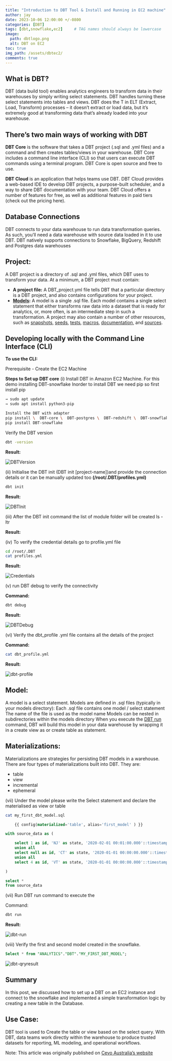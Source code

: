 ```yaml
---
title: "Introduction to DBT Tool & Install and Running in EC2 machine"
author: jay
date: 2023-10-06 12:00:00 +/-0800
categories: [DBT]
tags: [dbt,snowflake,ec2]     # TAG names should always be lowercase
image:
  path: dbtlogo.png
  alt: DBT on EC2
toc: true
img_path: /assets/dbtec2/
comments: true
---
```


## What is DBT?

DBT  (data build tool) enables analytics engineers to transform data in their warehouses by simply writing select statements. DBT handles turning these select statements into tables and views.
DBT does the T in ELT (Extract, Load, Transform) processes – it doesn’t extract or load data, but it’s extremely good at transforming data that’s already loaded into your warehouse.

## There’s two main ways of working with DBT

**DBT Core** is the software that takes a DBT project (.sql and .yml files) and a command and then creates tables/views in your warehouse. DBT Core includes a command line interface (CLI) so that users can execute DBT commands using a terminal program. DBT Core is open source and free to use.

**DBT Cloud** is an application that helps teams use DBT. DBT Cloud provides a web-based IDE to develop DBT projects, a purpose-built scheduler, and a way to share DBT documentation with your team. DBT Cloud offers a number of features for free, as well as additional features in paid tiers (check out the pricing here).

## Database Connections​
DBT connects to your data warehouse to run data transformation queries. As such, you’ll need a data warehouse with source data loaded in it to use DBT. DBT natively supports connections to Snowflake, BigQuery, Redshift and Postgres data warehouses

## Project:
A DBT project is a directory of .sql and .yml files, which DBT uses to transform your data. At a minimum, a DBT project must contain:
- **A project file:** A DBT_project.yml file tells DBT that a particular directory is a DBT project, and also contains configurations for your project.
- **[Models](https://docs.getdbt.com/docs/build/sql-models):** A model is a single .sql file. Each model contains a single select statement that either transforms raw data into a dataset that is ready for analytics, or, more often, is an intermediate step in such a transformation.
A project may also contain a number of other resources, such as [snapshots](https://docs.getdbt.com/docs/build/snapshots), [seeds](https://docs.getdbt.com/docs/build/seeds), [tests](https://docs.getdbt.com/docs/build/tests), [macros](https://docs.getdbt.com/docs/build/jinja-macros#macros), [documentation](https://docs.getdbt.com/docs/collaborate/documentation), and [sources](https://medium.com/r?url=https%3A%2F%2Fdocs.getdbt.com%2Fdocs%2Fbuilding-a-dbt-project%2Fusing-sources).

## Developing locally with the Command Line Interface (CLI)​

**To use the CLI:**

Prerequisite - Create the EC2 Machine

**Steps to Set up DBT core**
(i) Install DBT in Amazon EC2 Machine. For this demo installing DBT-snowflake
Inorder to install DBT we need pip so first install pip
```sh
→ sudo apt update
→ sudo apt install python3-pip
```

```sh
Install the DBT with adapter 
pip install \  DBT-core \  DBT-postgres \  DBT-redshift \  DBT-snowflake \  DBT-bigquery 
pip install DBT-snowflake
```

Verify the DBT version

```sh
dbt -version
```

**Result:**

![DBTVersion](dbt-version.png)


(ii) Initialise the DBT init (DBT init [project-name])and provide the connection details or it can be manually updated too **(/root/.DBT/profiles.yml)**

```sh
dbt init
```


**Result:**

![DBTInit](dbtinitresult.png)


(iii) After the DBT init command the list of module folder will be created
ls -ltr

**Result:**



(iv) To verify the credential details go to profile.yml file

```sh
cd /root/.DBT
cat profiles.yml
```

**Result:**

![Credentials](credential.png)

		
(v) run DBT debug to verify the connectivity

**Command:**
```sh
dbt debug
```

**Result:**

![DBTDebug](dbtdebug.png)

(vi) Verify the dbt_profile .yml file contains all the details of the project

**Command:**
```sh
cat dbt_profile.yml
```

**Result:**

![dbt-profile](dbt-profile.png)


## Model:
A model is a select statement. Models are defined in .sql files (typically in your models directory):
Each .sql file contains one model / select statement
The name of the file is used as the model name
Models can be nested in subdirectories within the models directory
When you execute the [DBT run ](https://docs.getdbt.com/reference/commands/run) command, DBT will build this model in your data warehouse by wrapping it in a create view as or create table as statement.

## Materializations:
Materializations are strategies for persisting DBT models in a warehouse. There are four types of materializations built into DBT. They are:
- table
- view
- incremental
- ephemeral

(vii) Under the model please write the Select statement and declare the materialised as view or table

```sh
cat my_first_dbt_model.sql
```

```sql
    {{ config(materialized='table', alias='first_model' ) }}

with source_data as (

    select 1 as id, 'NJ' as state, '2020-02-01 00:01:00.000'::timestamp as updated_at
    union all
    select null as id, 'CT' as state, '2020-01-01 00:00:00.000'::timestamp as updated_at
    union all
    select 4 as id, 'VT' as state, '2020-01-01 00:00:00.000'::timestamp as updated_at

)

select *
from source_data

```

(vii) Run DBT run command to execute the 

Command:
```sh
dbt run
```

**Result:**

![dbt-run](dbtrun.png)

(viii) Verify the first and second model created in the snowflake.

```sql
Select * from "ANALYTICS"."DBT"."MY_FIRST_DBT_MODEL";
```

![dbt-qryresult](dbtrun.png)


## Summary
In this post, we discussed how to set up a DBT on an EC2 instance and connect to the snowflake and implemented a simple transformation logic by creating a new table in the Database.

## Use Case:

DBT tool is used to Create the table or view based on the select query.
With DBT, data teams work directly within the warehouse to produce trusted datasets for reporting, ML modeling, and operational workflows.



Note: This article was originally published on [ Cevo Australia’s website ](https://cevo.com.au/post/snowflake-dynamic-data-masking-enhancing-data-security-and-compliance/)


